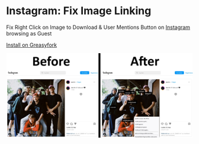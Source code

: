 # Instagram: Fix Image Linking
Fix Right Click on Image to Download & User Mentions Button on [Instagram](https://www.instagram.com) browsing as Guest

[Install on Greasyfork](https://greasyfork.org/scripts/460811)

![Image](image.jpg)